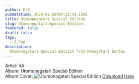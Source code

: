 ```yaml
---
author: ErZ
pubDatetime: 2024-01-24T07:21:43.100Z
title: Utomonogatari Special Edition
slug: Utomonogatari-Special-Edition
featured: false
draft: false
tags:
  - J-Pop
description:
  Utomonogatari Special Edition from Monogatari Series
---
```

Artist: VA<br>
Album: Utomonogatari Special Edition<br>
Album Cover: ![Utomonogatari Special Edition](https://ucarecdn.com/f0ab3261-d55e-4d77-b156-cc4e4f830d33/-/preview/300x300/-/quality/smart_retina/-/format/auto/)
[Download Here](https://cuty.io/UtomoSpecial)